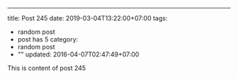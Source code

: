 ---
title: Post 245
date: 2019-03-04T13:22:00+07:00
tags:
  - random post
  - post has 5
category:
  - random post
  - ""
updated: 2016-04-07T02:47:49+07:00

This is content of post 245